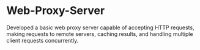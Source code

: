 # Web-Proxy-Server
Developed a basic web proxy server capable of accepting HTTP requests, making requests to remote servers, caching results, and handling multiple client requests concurrently.
